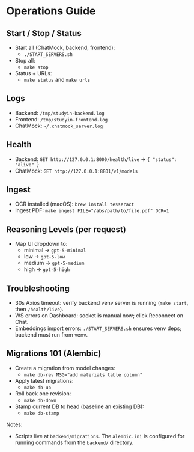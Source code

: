 # Operations Guide

## Start / Stop / Status

- Start all (ChatMock, backend, frontend):
  - `./START_SERVERS.sh`
- Stop all:
  - `make stop`
- Status + URLs:
  - `make status` and `make urls`

## Logs
- Backend: `/tmp/studyin-backend.log`
- Frontend: `/tmp/studyin-frontend.log`
- ChatMock: `~/.chatmock_server.log`

## Health
- Backend: `GET http://127.0.0.1:8000/health/live` → `{ "status": "alive" }`
- ChatMock: `GET http://127.0.0.1:8801/v1/models`

## Ingest
- OCR installed (macOS): `brew install tesseract`
- Ingest PDF: `make ingest FILE="/abs/path/to/file.pdf" OCR=1`

## Reasoning Levels (per request)
- Map UI dropdown to:
  - minimal → `gpt-5-minimal`
  - low → `gpt-5-low`
  - medium → `gpt-5-medium`
  - high → `gpt-5-high`

## Troubleshooting
- 30s Axios timeout: verify backend venv server is running (`make start`, then `/health/live`).
- WS errors on Dashboard: socket is manual now; click Reconnect on Chat.
- Embeddings import errors: `./START_SERVERS.sh` ensures venv deps; backend must run from venv.

## Migrations 101 (Alembic)

- Create a migration from model changes:
  - `make db-rev MSG="add materials table column"`
- Apply latest migrations:
  - `make db-up`
- Roll back one revision:
  - `make db-down`
- Stamp current DB to head (baseline an existing DB):
  - `make db-stamp`

Notes:
- Scripts live at `backend/migrations`. The `alembic.ini` is configured for running commands from the `backend/` directory.
